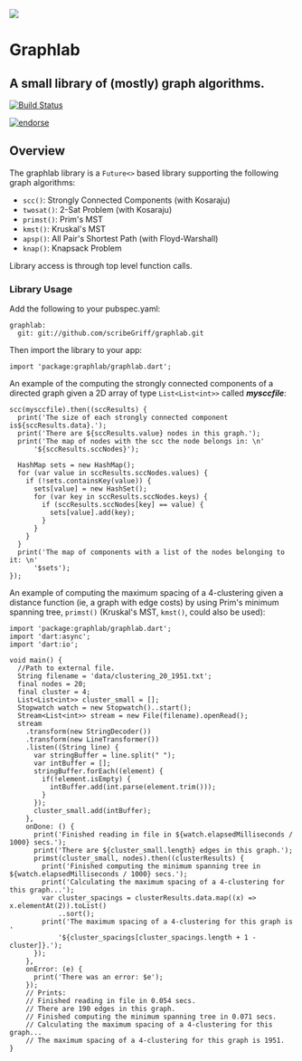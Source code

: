 ![](http://www.scribegriff.com/dartlang/github/graphlab/graphlab-logo.png)

# Graphlab #

## A small library of (mostly) graph algorithms. ##

[![Build Status](https://drone.io/github.com/scribeGriff/graphlab/status.png)](https://drone.io/github.com/scribeGriff/graphlab/latest)

[![endorse](https://api.coderwall.com/scribegriff/endorsecount.png)](https://coderwall.com/scribegriff)

## Overview ##
The graphlab library is a `Future<>` based library supporting the following graph algorithms:

- `scc()`: Strongly Connected Components (with Kosaraju)
- `twosat()`: 2-Sat Problem (with Kosaraju)
- `primst()`: Prim's MST
- `kmst()`: Kruskal's MST 
- `apsp()`: All Pair's Shortest Path (with Floyd-Warshall)
- `knap()`: Knapsack Problem 

Library access is through top level function calls.

### Library Usage ##

Add the following to your pubspec.yaml:

    graphlab:
      git: git://github.com/scribeGriff/graphlab.git

Then import the library to your app:

    import 'package:graphlab/graphlab.dart';

An example of the computing the strongly connected components of a directed graph given a 2D array of type `List<List<int>>` called ***mysccfile***:

    scc(mysccfile).then((sccResults) {
      print('The size of each strongly connected component is${sccResults.data}.');
      print('There are ${sccResults.value} nodes in this graph.');
      print('The map of nodes with the scc the node belongs in: \n'
          '${sccResults.sccNodes}');

      HashMap sets = new HashMap();
      for (var value in sccResults.sccNodes.values) {
        if (!sets.containsKey(value)) {
          sets[value] = new HashSet();
          for (var key in sccResults.sccNodes.keys) {
            if (sccResults.sccNodes[key] == value) {
              sets[value].add(key);
            }
          }
        }
      }
      print('The map of components with a list of the nodes belonging to it: \n'
          '$sets');
    });

An example of computing the maximum spacing of a 4-clustering given a distance function (ie, a graph with edge costs) by using Prim's minimum spanning tree, `primst()` (Kruskal's MST, `kmst()`, could also be used):

    import 'package:graphlab/graphlab.dart';
    import 'dart:async';
    import 'dart:io';
    
    void main() {
      //Path to external file.
      String filename = 'data/clustering_20_1951.txt';
      final nodes = 20;
      final cluster = 4;
      List<List<int>> cluster_small = [];
      Stopwatch watch = new Stopwatch()..start();
      Stream<List<int>> stream = new File(filename).openRead();
      stream
        .transform(new StringDecoder())
        .transform(new LineTransformer())
        .listen((String line) {
          var stringBuffer = line.split(" ");
          var intBuffer = [];
          stringBuffer.forEach((element) {
            if(!element.isEmpty) {
              intBuffer.add(int.parse(element.trim()));
            }
          });
          cluster_small.add(intBuffer);
        },
        onDone: () {
          print('Finished reading in file in ${watch.elapsedMilliseconds / 1000} secs.');
          print('There are ${cluster_small.length} edges in this graph.');
          primst(cluster_small, nodes).then((clusterResults) {
            print('Finished computing the minimum spanning tree in ${watch.elapsedMilliseconds / 1000} secs.');
            print('Calculating the maximum spacing of a 4-clustering for this graph...');
            var cluster_spacings = clusterResults.data.map((x) => x.elementAt(2)).toList()
                ..sort();
            print('The maximum spacing of a 4-clustering for this graph is '
                '${cluster_spacings[cluster_spacings.length + 1 - cluster]}.');
          });
        },
        onError: (e) {
          print('There was an error: $e');
        });
        // Prints:
        // Finished reading in file in 0.054 secs.
        // There are 190 edges in this graph.
        // Finished computing the minimum spanning tree in 0.071 secs.
        // Calculating the maximum spacing of a 4-clustering for this graph...
        // The maximum spacing of a 4-clustering for this graph is 1951.
    }


